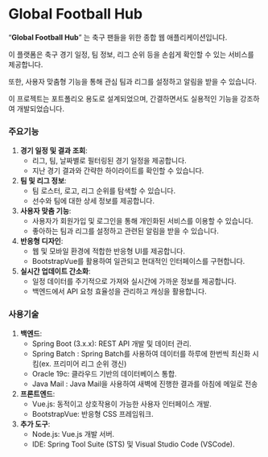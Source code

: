 # Global Football Hub

“**Global Football Hub**” 는 축구 팬들을 위한 종합 웹 애플리케이션입니다. 

이 플랫폼은 축구 경기 일정, 팀 정보, 리그 순위 등을 손쉽게 확인할 수 있는 서비스를 제공합니다. 

또한, 사용자 맞춤형 기능을 통해 관심 팀과 리그를 설정하고 알림을 받을 수 있습니다. 

이 프로젝트는 포트폴리오 용도로 설계되었으며, 간결하면서도 실용적인 기능을 강조하여 개발되었습니다.

### 주요기능

1. **경기 일정 및 결과 조회**:
    - 리그, 팀, 날짜별로 필터링된 경기 일정을 제공합니다.
    - 지난 경기 결과와 간략한 하이라이트를 확인할 수 있습니다.
2. **팀 및 리그 정보**:
    - 팀 로스터, 로고, 리그 순위를 탐색할 수 있습니다.
    - 선수와 팀에 대한 상세 정보를 제공합니다.
3. **사용자 맞춤 기능**:
    - 사용자가 회원가입 및 로그인을 통해 개인화된 서비스를 이용할 수 있습니다.
    - 좋아하는 팀과 리그를 설정하고 관련된 알림을 받을 수 있습니다.
4. **반응형 디자인**:
    - 웹 및 모바일 환경에 적합한 반응형 UI를 제공합니다.
    - BootstrapVue를 활용하여 일관되고 현대적인 인터페이스를 구현합니다.
5. **실시간 업데이트 간소화**:
    - 일정 데이터를 주기적으로 가져와 실시간에 가까운 정보를 제공합니다.
    - 백엔드에서 API 요청 효율성을 관리하고 캐싱을 활용합니다.

### 사용기술

1. **백엔드**:
    - Spring Boot (3.x.x): REST API 개발 및 데이터 관리.
    - Spring Batch : Spring Batch를 사용하여 데이터를 하루에 한번씩 최신화 시킴(ex. 프리미어 리그 순위 갱신)
    - Oracle 19c: 클라우드 기반의 데이터베이스 통합.
    - Java Mail : Java Mail을 사용하여 새벽에 진행한 결과를 아침에 메일로 전송
2. **프론트엔드**:
    - Vue.js: 동적이고 상호작용이 가능한 사용자 인터페이스 개발.
    - BootstrapVue: 반응형 CSS 프레임워크.
3. **추가 도구**:
    - Node.js: Vue.js 개발 서버.
    - IDE: Spring Tool Suite (STS) 및 Visual Studio Code (VSCode).

